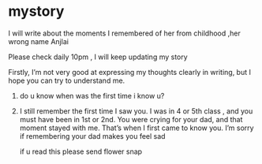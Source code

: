 # mystory

I will write about the moments I remembered of her from childhood ,her wrong name Anjlai

Please check daily 10pm , I will keep updating my story


Firstly, I’m not very good at expressing my thoughts clearly in writing, but I hope you can try to understand me.


1. do u know when was the first time i know u?
2. I still remember the first time I saw you. I was in 4 or 5th class , and you must have been in 1st or 2nd. You were crying for your dad, and that moment stayed with me. That’s when I first came to know you. I’m sorry if remembering your dad makes you feel sad

   if u read this please send flower snap 




